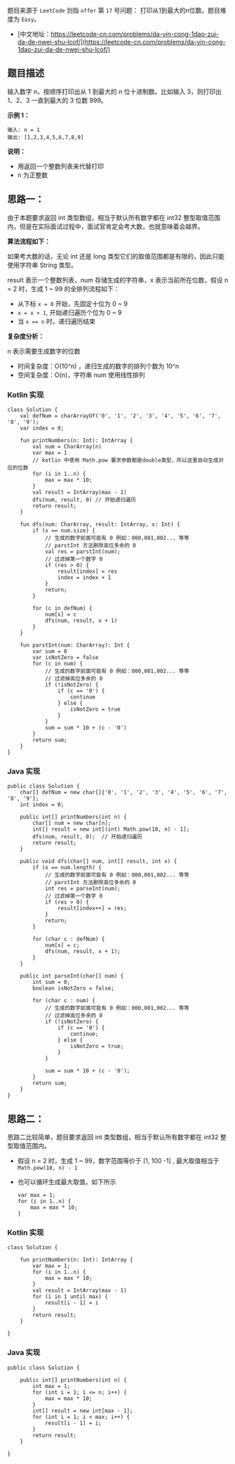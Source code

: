 题目来源于 `LeetCode` 剑指 `offer` 第 `17` 号问题： 打印从1到最大的n位数。题目难度为 `Easy`。

* [中文地址：https://leetcode-cn.com/problems/da-yin-cong-1dao-zui-da-de-nwei-shu-lcof/](https://leetcode-cn.com/problems/da-yin-cong-1dao-zui-da-de-nwei-shu-lcof/)

## 题目描述

输入数字 n，按顺序打印出从 1 到最大的 n 位十进制数。比如输入 3，则打印出 1、2、3 一直到最大的 3 位数 999。

**示例 1：**

```
输入: n = 1
输出: [1,2,3,4,5,6,7,8,9]
```

**说明：**

* 用返回一个整数列表来代替打印
* n 为正整数

## 思路一：

由于本题要求返回 int 类型数组，相当于默认所有数字都在 int32 整型取值范围内，但是在实际面试过程中，面试官肯定会考大数，也就意味着会越界。

**算法流程如下：**

如果考大数的话，无论 int 还是 long 类型它们的取值范围都是有限的，因此只能使用字符串 String 类型。

result 表示一个整数列表，num 存储生成的字符串，x 表示当前所在位数，假设 n = 2 时，生成 1 ~ 99 的全排列流程如下：

* 从下标 `x = 0` 开始，先固定十位为 0 ~ 9
* `x = x + 1`, 开始递归遍历个位为 0 ~ 9
* 当 `x == n` 时，递归遍历结束

**复杂度分析：**

n 表示需要生成数字的位数

* 时间复杂度：O(10^n) ，递归生成的数字的排列个数为 10^n
* 空间复杂度：O(n)，字符串 num 使用线性排列

<!-- tabs:start -->

### **Kotlin 实现**

```
class Solution {
    val defNum = charArrayOf('0', '1', '2', '3', '4', '5', '6', '7', '8', '9');
    var index = 0;

    fun printNumbers(n: Int): IntArray {
        val num = CharArray(n)
        var max = 1
        // kotlin 中使用 Math.pow 要求参数都是double类型，所以这里自动生成对应的位数
        for (i in 1..n) {
            max = max * 10;
        }
        val result = IntArray(max - 1)
        dfs(num, result, 0) // 开始递归遍历
        return result;
    }

    fun dfs(num: CharArray, result: IntArray, x: Int) {
        if (x == num.size) {
            // 生成的数字前面可能有 0 例如：000,001,002... 等等
            // parstInt 方法删除高位多余的 0
            val res = parstInt(num);
            // 过滤掉第一个数字 0
            if (res > 0) {
                result[index] = res
                index = index + 1
            }
            return;
        }

        for (c in defNum) {
            num[x] = c
            dfs(num, result, x + 1)
        }
    }

    fun parstInt(num: CharArray): Int {
        var sum = 0
        var isNotZero = false
        for (c in num) {
            // 生成的数字前面可能有 0 例如：000,001,002... 等等
            // 过滤掉高位多余的 0
            if (!isNotZero) {
                if (c == '0') {
                    continue
                } else {
                    isNotZero = true
                }
            }
            sum = sum * 10 + (c - '0')
        }
        return sum;
    }
}
```

### **Java 实现**

```
public class Solution {
    char[] defNum = new char[]{'0', '1', '2', '3', '4', '5', '6', '7', '8', '9'};
    int index = 0;

    public int[] printNumbers(int n) {
        char[] num = new char[n];
        int[] result = new int[(int) Math.pow(10, n) - 1];
        dfs(num, result, 0);  // 开始递归遍历
        return result;
    }

    public void dfs(char[] num, int[] result, int x) {
        if (x == num.length) {
            // 生成的数字前面可能有 0 例如：000,001,002... 等等
            // parstInt 方法删除高位多余的 0
            int res = parseInt(num);
            // 过滤掉第一个数字 0
            if (res > 0) {
                result[index++] = res;
            }
            return;
        }

        for (char c : defNum) {
            num[x] = c;
            dfs(num, result, x + 1);
        }
    }

    public int parseInt(char[] num) {
        int sum = 0;
        boolean isNotZero = false;

        for (char c : num) {
            // 生成的数字前面可能有 0 例如：000,001,002... 等等
            // 过滤掉高位多余的 0
            if (!isNotZero) {
                if (c == '0') {
                    continue;
                } else {
                    isNotZero = true;
                }
            }

            sum = sum * 10 + (c - '0');
        }
        return sum;
    }
}
```

<!-- tabs:end -->

## 思路二：

思路二比较简单，题目要求返回 int 类型数组，相当于默认所有数字都在 int32 整型取值范围内。

* 假设 n = 2 时，生成 1 ~ 99，数字范围等价于 [1, 100 -1] , 最大取值相当于 `Math.pow(10, n) - 1` 
* 也可以循环生成最大取值，如下所示

    ```
    var max = 1;
    for (i in 1..n) {
        max = max * 10;
    }
    ```

<!-- tabs:start -->

### **Kotlin 实现**

```
class Solution {

    fun printNumbers(n: Int): IntArray {
        var max = 1;
        for (i in 1..n) {
            max = max * 10;
        }
        val result = IntArray(max - 1)
        for (i in 1 until max) {
            result[i - 1] = i
        }
        return result;
    }

}
```

### **Java 实现**

```
public class Solution {

    public int[] printNumbers(int n) {
        int max = 1;
        for (int i = 1; i <= n; i++) {
            max = max * 10;
        }
        int[] result = new int[max - 1];
        for (int i = 1; i < max; i++) {
            result[i - 1] = i;
        }
        return result;
    }

}
```

<!-- tabs:end -->


